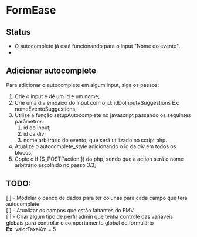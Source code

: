 # FormEase

## Status

- O autocomplete já está funcionando para o input "Nome do evento". 
- 

## Adicionar autocomplete

Para adicionar o autocomplete em algum input, siga os passos:

1. Crie o input e dê um id e um nome;
2. Crie uma div embaixo do input com o id: idDoInput+Suggestions Ex: nomeEventoSuggestions;
3. Utilize a função setupAutocomplete no javascript passando os seguintes parâmetros:
    1. id do input;
    2. id da div;
    3. nome arbitrário do evento, que será utilizado no script php.
 4. Atualize o autocomplete_style adicionando o id da div em todos os blocos;
 5. Copie o if ($_POST['action']) do php, sendo que a action será o nome arbitrário escolhido no passo 3.3;

## TODO:

[ ] - Modelar o banco de dados para ter colunas para cada campo que terá autocomplete  
[ ] - Atualizar os campos que estão faltantes do FMV  
[ ] - Criar algum tipo de perfil admin que tenha controle das variáveis globais para controlar o comportamento global do formulário   
**Ex:** valorTaxaKm = 5  
 